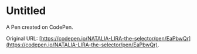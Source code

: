 # Untitled

A Pen created on CodePen.

Original URL: [https://codepen.io/NATALIA-LIRA-the-selector/pen/EaPbwQr](https://codepen.io/NATALIA-LIRA-the-selector/pen/EaPbwQr).

